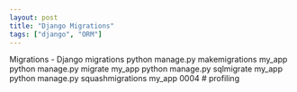 ```yaml
---
layout: post
title: "Django Migrations"
tags: ["django", "ORM"]
---
```



Migrations - Django migrations
python manage.py makemigrations my_app
python manage.py migrate my_app
python manage.py sqlmigrate my_app
python manage.py squashmigrations my_app 0004 # profiling